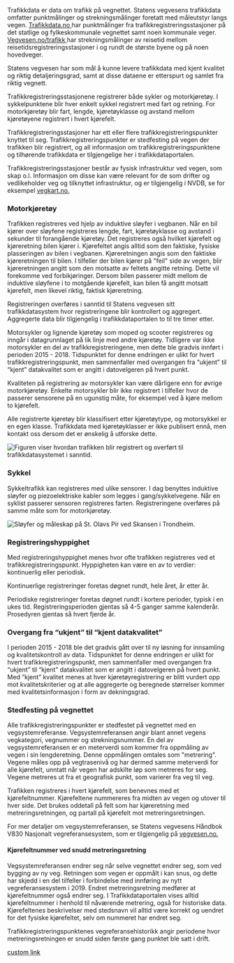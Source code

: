 Trafikkdata er data om trafikk på vegnettet. Statens vegvesens trafikkdata omfatter punktmålinger og strekningsmålinger foretatt med måleutstyr langs vegen. <ins>[Trafikkdata.no](http://trafikkdata.no) </ins> har punktmålinger fra trafikkregistreringsstasjoner på det statlige og fylkeskommunale vegnettet samt noen kommunale veger. <ins>[Vegvesen.no/trafikk](https://vegvesen.no/trafikk/) </ins> har strekningsmålinger av reisetid mellom reisetidsregistreringsstasjoner i og rundt de største byene og på noen hovedveger.

Statens vegvesen har som mål å kunne levere trafikkdata med kjent kvalitet og riktig detaljeringsgrad, samt at disse dataene er etterspurt og samlet fra riktig vegnett.

Trafikkregistreringsstasjonene registrerer både sykler og motorkjøretøy. I sykkelpunktene blir hver enkelt sykkel registrert med fart og retning. For motorkjøretøy blir fart, lengde, kjøretøyklasse og avstand mellom kjøretøyene registrert i hvert kjørefelt.

Trafikkregistreringsstasjoner har ett eller flere trafikkregistreringspunkter knyttet til seg. Trafikkregistreringspunkter er stedfesting på vegen der trafikken blir registrert, og all informasjon om trafikkregistreringspunktene og tilhørende trafikkdata er tilgjengelige her i trafikkdataportalen.

Trafikkregistreringsstasjoner består av fysisk infrastruktur ved vegen, som skap o.l. Informasjon om disse kan være relevant for de som drifter og vedlikeholder veg og tilknyttet infrastruktur, og er tilgjengelig i NVDB, se for eksempel <ins>[vegkart.no](http://vegkart.no). </ins> 

### Motorkjøretøy

Trafikken registreres ved hjelp av induktive sløyfer i vegbanen. Når en bil kjører over sløyfene registreres lengde, fart, kjøretøyklasse og avstand i sekunder til forangående kjøretøy. Det registreres også hvilket kjørefelt og kjøreretning bilen kjører i. Kjørefeltet angis alltid som den faktiske, fysiske plasseringen av bilen i vegbanen. Kjøreretningen angis som den faktiske kjøreretningen til bilen. I tilfeller der bilen kjører på "feil" side av vegen, blir kjøreretningen angitt som den motsatte av feltets angitte retning. Dette vil forekomme ved forbikjøringer. Dersom bilen passerer midt mellom de induktive sløyfene i to motgående kjørefelt, kan bilen få angitt motsatt kjørefelt, men likevel riktig, faktisk kjøreretning.

Registreringen overføres i sanntid til Statens vegvesen sitt trafikkdatasystem hvor registreringene blir kontrollert og aggregert. Aggregerte data blir tilgjengelig i trafikkdataportalen to til tre timer etter.

Motorsykler og lignende kjøretøy som moped og scooter registreres og inngår i datagrunnlaget på lik linje med andre kjøretøy. Tidligere var ikke motorsykler en del av trafikkregistreringene, men dette ble gradvis innført i perioden 2015 - 2018. Tidspunktet for denne endringen er ulikt for hvert trafikkregistreringspunkt, men sammenfaller med overgangen fra “ukjent” til “kjent” datakvalitet som er angitt i datovelgeren på hvert punkt.

Kvaliteten på registrering av motorsykler kan være dårligere enn for øvrige motorkjøretøy. Enkelte motorsykler blir ikke registrert i tilfeller hvor de passerer sensorene på en ugunstig måte, for eksempel ved å kjøre mellom to kjørefelt.

Alle registrerte kjøretøy blir klassifisert etter kjøretøytype, og motorsykkel er en egen klasse. Trafikkdata med kjøretøyklasser er ikke publisert ennå, men kontakt oss dersom det er ønskelig å utforske dette.

![Figuren viser hvordan trafikken blir registrert og overført til trafikkdatasystemet i sanntid.](images/data-collection.png)

### Sykkel

Sykkeltrafikk kan registreres med ulike sensorer. I dag benyttes induktive sløyfer og piezoelektriske kabler som legges i gang/sykkelvegene. Når en syklist passerer sensoren registreres farten. Registreringene overføres på samme måte som for motorkjøretøy.

![Sløyfer og måleskap på St. Olavs Pir ved Skansen i Trondheim.](images/loop-and-datalogger.png)

### Registreringshyppighet

Med registreringshyppighet menes hvor ofte trafikken registreres ved et trafikkregistreringspunkt. Hyppigheten kan være en av to verdier: kontinuerlig eller periodisk.

Kontinuerlige registreringer foretas døgnet rundt, hele året, år etter år.

Periodiske registreringer foretas døgnet rundt i kortere perioder, typisk i en ukes tid. Registreringsperioden gjentas så 4-5 ganger samme kalenderår. Prosedyren gjentas så hvert fjerde år.

### Overgang fra “ukjent” til “kjent datakvalitet”

I perioden 2015 - 2018 ble det gradvis gått over til ny løsning for innsamling og kvalitetskontroll av data. Tidspunktet for denne endringen er ulikt for hvert trafikkregistreringspunkt, men sammenfaller med overgangen fra “ukjent” til “kjent” datakvalitet som er angitt i datovelgeren på hvert punkt. Med “kjent” kvalitet menes at hver kjøretøyregistrering er blitt vurdert opp mot kvalitetskriterier og at alle aggregerte og beregnede størrelser kommer med kvalitetsinformasjon i form av dekningsgrad.

### Stedfesting på vegnettet

Alle trafikkregistreringspunkter er stedfestet på vegnettet med en vegsystemreferanse. Vegsystemreferansen angir blant annet vegens vegkategori, vegnummer og strekningsnummer. En del av vegsystemreferansen er en meterverdi som kommer fra oppmåling av vegen i sin lengderetning. Denne oppmålingen omtales som "metrering". Vegene måles opp på vegtrasenivå og har dermed samme meterverdi for alle kjørefelt, unntatt når vegen har adskilte løp som metreres for seg. Vegene metreres ut fra et geografisk punkt, som varierer fra veg til veg.

Trafikken registreres i hvert kjørefelt, som benevnes med et kjørefeltnummer. Kjørefeltene nummereres fra midten av vegen og utover til hver side. Det brukes oddetall på felt som har kjøreretning med metreringsretningen, og partall på kjørefelt mot metreringsretningen.

For mer detaljer om vegsystemreferansen, se Statens vegvesens Håndbok V830 Nasjonalt vegreferansesystem, som er tilgjengelig på <ins>[vegvesen.no](https://www.vegvesen.no/fag/publikasjoner/handboker). </ins> 

#### Kjørefeltnummer ved snudd metreringsretning

Vegsystemreferansen endrer seg når selve vegnettet endrer seg, som ved bygging av ny veg. Retningen som vegen er oppmålt i kan snus, og dette har skjedd i en del tilfeller i forbindelse med innføring av nytt vegreferansesystem i 2019. Endret metreringsretning medfører at kjørefeltnummer også endrer seg. I Trafikkdataportalen vises alltid kjørefeltnummer i henhold til nåværende metrering, også for historiske data. Kjørefeltenes beskrivelser med stedsnavn vil alltid være korrekt og uendret for det fysiske kjørefeltet, selv om nummeret har endret seg.

Trafikkregistreringspunktenes vegreferansehistorikk angir periodene hvor metreringsretningen er snudd siden første gang punktet ble satt i drift.

<a href="https://www.google.com/" style="color: black; text-decoration: underline;text-decoration-style: dotted;">custom link</a>
